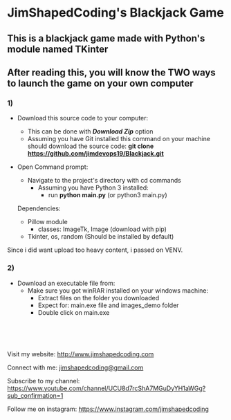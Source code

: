<h1>JimShapedCoding's Blackjack Game</h1>

<h2>This is a blackjack game made with Python's module named TKinter</h2>

<h2>After reading this, you will know the TWO ways to launch the game on your own computer</h2>


### 1) 

 - Download this source code to your computer:
    - This can be done with ___Download Zip___ option
    - Assuming you have Git installed this command on your machine should download the source code: __git clone https://github.com/jimdevops19/Blackjack.git__
    
 - Open Command prompt:
    - Navigate to the project's directory with cd commands
        - Assuming you have Python 3 installed:
            - run __python main.py__ (or python3 main.py)
    
    Dependencies:
    - Pillow module
        - classes: ImageTk, Image (download with pip)
    - Tkinter, os, random (Should be installed by default)
     
Since i did want upload too heavy content, i passed on VENV.

### 2)
 - Download an executable file from: 
    - Make sure you got winRAR installed on your windows machine:
        - Extract files on the folder you downloaded
        - Expect for: main.exe file and images_demo folder
        - Double click on main.exe


<br><br><br>



Visit my website:
http://www.jimshapedcoding.com

Connect with me: 
jimshapedcoding@gmail.com

Subscribe to my channel: 
https://www.youtube.com/channel/UCU8d7rcShA7MGuDyYH1aWGg?sub_confirmation=1

Follow me on instagram: https://www.instagram.com/jimshapedcoding


      

